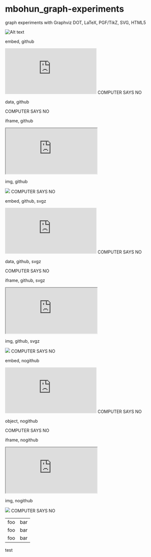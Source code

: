 mbohun_graph-experiments
========================

graph experiments with Graphviz DOT, LaTeX, PGF/TikZ, SVG, HTML5

![Alt text](https://raw.github.com/mbohun/mbohun_graph-experiments/master/boost-dep-tree.dot.png "svg test")

embed, github

<embed src="https://raw.github.com/mbohun/mbohun_graph-experiments/master/boost-dep-tree.dot.svg" type="image/svg+xml" >
COMPUTER SAYS NO
</embed> 

data, github

<object data="https://raw.github.com/mbohun/mbohun_graph-experiments/master/boost-dep-tree.dot.svg" type="image/svg+xml" >
COMPUTER SAYS NO
</object> 

iframe, github

<iframe src="https://raw.github.com/mbohun/mbohun_graph-experiments/master/boost-dep-tree.dot.svg">
COMPUTER SAYS NO
</iframe>

img, github

<img src="https://raw.github.com/mbohun/mbohun_graph-experiments/master/boost-dep-tree.dot.svg">
COMPUTER SAYS NO
</img>

embed, github, svgz

<embed src="https://raw.github.com/mbohun/mbohun_graph-experiments/master/boost-dep-tree.dot.svgz" type="image/svg+xml" >
COMPUTER SAYS NO
</embed> 

data, github, svgz

<object data="https://raw.github.com/mbohun/mbohun_graph-experiments/master/boost-dep-tree.dot.svgz" type="image/svg+xml" >
COMPUTER SAYS NO
</object> 

iframe, github, svgz

<iframe src="https://raw.github.com/mbohun/mbohun_graph-experiments/master/boost-dep-tree.dot.svgz">
COMPUTER SAYS NO
</iframe>

img, github, svgz

<img src="https://raw.github.com/mbohun/mbohun_graph-experiments/master/boost-dep-tree.dot.svgz">
COMPUTER SAYS NO
</img>

embed, nogithub

<embed src="http://users.on.net/~mbohun/src/architecture-01-sink.dot.svg" type="image/svg+xml" >
COMPUTER SAYS NO
</embed> 

object, nogithub

<object data="http://users.on.net/~mbohun/src/architecture-01-sink.dot.svg" type="image/svg+xml" >
COMPUTER SAYS NO
</object> 

iframe, nogithub

<iframe src="http://users.on.net/~mbohun/src/architecture-01-sink.dot.svg">
COMPUTER SAYS NO
</iframe>

img, nogithub

<img src="http://users.on.net/~mbohun/src/architecture-01-sink.dot.svg">
COMPUTER SAYS NO
</img>

<table>
	<tr>
		<td>foo</td><td>bar</td>
	</tr>
	<tr>
		<td>foo</td><td>bar</td>
	</tr>
	<tr>
		<td>foo</td><td>bar</td>
	</tr>
</table>

test
